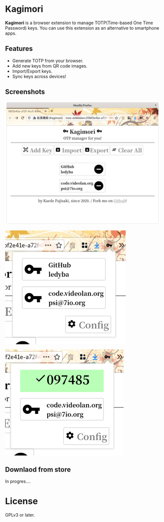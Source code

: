 # Kagimori

**Kagimori** is a browser extension to manage TOTP(Time-based One Time Password) keys. You can use this extension as an alternative to smartphone apps.

## Features

 - Generate TOTP from your browser.
 - Add new keys from QR code images.
 - Import/Export keys.
 - Sync keys across devices!

## Screenshots

![.github/img1.png](.github/img1.png)

![.github/img2.png](.github/img2.png)

![.github/img3.png](.github/img3.png)

## Downlaod from store

In progres....

# License

GPLv3 or later.
